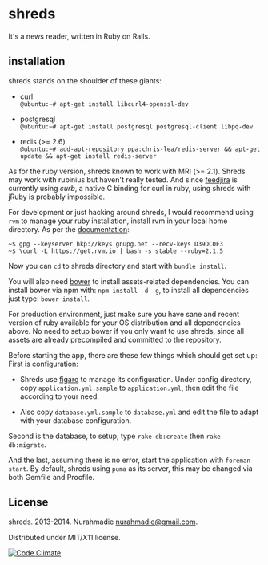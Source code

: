 shreds
===

It's a news reader, written in Ruby on Rails.


installation
---

shreds stands on the shoulder of these giants:

- curl  
  `@ubuntu:~# apt-get install libcurl4-openssl-dev`

- postgresql  
  `@ubuntu:~# apt-get install postgresql postgresql-client libpq-dev`

- redis (>= 2.6)   
  `@ubuntu:~# add-apt-repository ppa:chris-lea/redis-server && apt-get update && apt-get install redis-server`

As for the ruby version, shreds known to work with MRI (>= 2.1). Shreds may work with rubinius but haven't really tested. And since [feedjira](https://github.com/feedjira/feedjira) is currently using _curb_, a native C binding for curl in ruby, using shreds with jRuby is probably impossible.

For development or just hacking around shreds, I would recommend using `rvm` to manage your ruby installation, install rvm in your local home directory. As per the [documentation](http://rvm.io/):  

```
~$ gpg --keyserver hkp://keys.gnupg.net --recv-keys D39DC0E3
~$ \curl -L https://get.rvm.io | bash -s stable --ruby=2.1.5
```

Now you can `cd` to shreds directory and start with `bundle install`.

You will also need [bower](http://bower.io) to install assets-related dependencies. You can install bower via npm with: `npm install -d -g`, to install all dependencies just type: `bower install`.

For production environment, just make sure you have sane and recent version of ruby available for your OS distribution and all dependencies above. No need to setup bower if you only want to use shreds, since all assets are already precompiled and committed to the repository.

Before starting the app, there are these few things which should get set up:  
First is configuration:

- Shreds use [figaro](https://github.com/laserlemon/figaro) to manage its configuration. Under config directory, copy `application.yml.sample` to `application.yml`, then edit the file according to your need.

- Also copy `database.yml.sample` to `database.yml` and edit the file to adapt with your database configuration.

Second is the database, to setup, type `rake db:create` then `rake db:migrate`.

And the last, assuming there is no error, start the application with `foreman start`. By default, shreds using `puma` as its server, this may be changed via both Gemfile and Procfile.

License
---
shreds. 2013-2014. Nurahmadie <nurahmadie@gmail.com>.

Distributed under MIT/X11 license.

[![Code Climate](https://codeclimate.com/github/fudanchii/shreds/badges/gpa.svg)](https://codeclimate.com/github/fudanchii/shreds)
